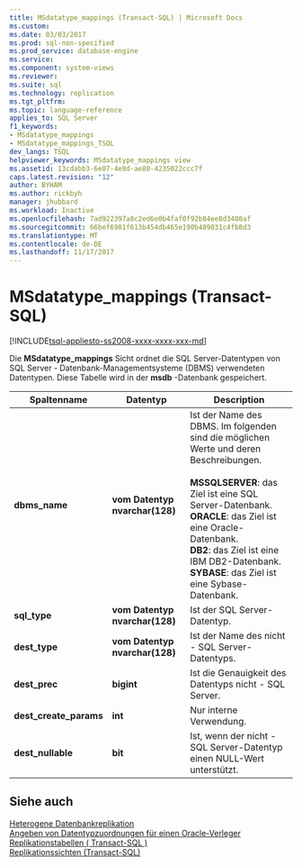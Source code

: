 ```yaml
---
title: MSdatatype_mappings (Transact-SQL) | Microsoft Docs
ms.custom: 
ms.date: 03/03/2017
ms.prod: sql-non-specified
ms.prod_service: database-engine
ms.service: 
ms.component: system-views
ms.reviewer: 
ms.suite: sql
ms.technology: replication
ms.tgt_pltfrm: 
ms.topic: language-reference
applies_to: SQL Server
f1_keywords:
- MSdatatype_mappings
- MSdatatype_mappings_TSQL
dev_langs: TSQL
helpviewer_keywords: MSdatatype_mappings view
ms.assetid: 13cdabb3-6e07-4e8d-ae80-4235022ccc7f
caps.latest.revision: "12"
author: BYHAM
ms.author: rickbyh
manager: jhubbard
ms.workload: Inactive
ms.openlocfilehash: 7ad922397a8c2ed6e0b4faf0f92b84ee8d3408af
ms.sourcegitcommit: 66bef6981f613b454db465e190b489031c4fb8d3
ms.translationtype: MT
ms.contentlocale: de-DE
ms.lasthandoff: 11/17/2017
---
```

# <a name="msdatatypemappings-transact-sql"></a>MSdatatype_mappings (Transact-SQL)
[!INCLUDE[tsql-appliesto-ss2008-xxxx-xxxx-xxx-md](../../includes/tsql-appliesto-ss2008-xxxx-xxxx-xxx-md.md)]

  Die **MSdatatype_mappings** Sicht ordnet die SQL Server-Datentypen von SQL Server - Datenbank-Managementsysteme (DBMS) verwendeten Datentypen. Diese Tabelle wird in der **msdb** -Datenbank gespeichert.  
  
|Spaltenname|Datentyp|Description|  
|-----------------|---------------|-----------------|  
|**dbms_name**|**vom Datentyp nvarchar(128)**|Ist der Name des DBMS. Im folgenden sind die möglichen Werte und deren Beschreibungen.<br /><br /> **MSSQLSERVER**: das Ziel ist eine SQL Server-Datenbank.<br />**ORACLE**: das Ziel ist eine Oracle-Datenbank.<br />**DB2**: das Ziel ist eine IBM DB2-Datenbank.<br />**SYBASE**: das Ziel ist eine Sybase-Datenbank.|  
|**sql_type**|**vom Datentyp nvarchar(128)**|Ist der SQL Server-Datentyp.|  
|**dest_type**|**vom Datentyp nvarchar(128)**|Ist der Name des nicht - SQL Server-Datentyps.|  
|**dest_prec**|**bigint**|Ist die Genauigkeit des Datentyps nicht - SQL Server.|  
|**dest_create_params**|**int**|Nur interne Verwendung.|  
|**dest_nullable**|**bit**|Ist, wenn der nicht - SQL Server-Datentyp einen NULL-Wert unterstützt.|  
  
## <a name="see-also"></a>Siehe auch  
 [Heterogene Datenbankreplikation](../../relational-databases/replication/non-sql/heterogeneous-database-replication.md)   
 [Angeben von Datentypzuordnungen für einen Oracle-Verleger](../../relational-databases/replication/publish/specify-data-type-mappings-for-an-oracle-publisher.md)   
 [Replikationstabellen &#40; Transact-SQL &#41;](../../relational-databases/system-tables/replication-tables-transact-sql.md)   
 [Replikationssichten &#40;Transact-SQL&#41;](../../relational-databases/system-views/replication-views-transact-sql.md)  
  
  
